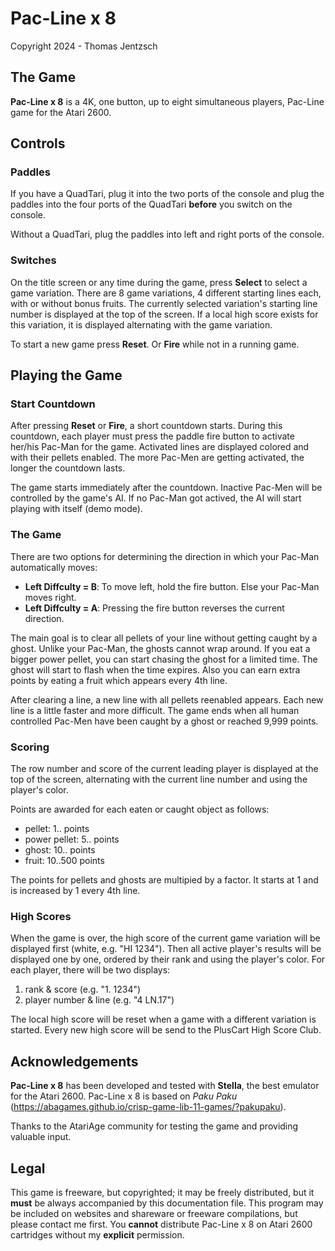 # Pac-Line x 8
Copyright 2024 - Thomas Jentzsch

## The Game

**Pac-Line x 8** is a 4K, one button, up to eight simultaneous players, Pac-Line game for the Atari 2600.

## Controls
### Paddles
If you have a QuadTari, plug it into the two ports of the console and plug the paddles into the four ports of the QuadTari **before** you switch on the console.

Without a QuadTari, plug the paddles into left and right ports of the console.

### Switches
On the title screen or any time during the game, press **Select** to select a game variation. There are 8 game variations, 4 different starting lines each, with or without bonus fruits. The currently selected variation's starting line number is displayed at the top of the screen. If a local high score exists for this variation, it is displayed alternating with the game variation.

To start a new game press **Reset**. Or **Fire** while not in a running game.

## Playing the Game
### Start Countdown
After pressing **Reset** or **Fire**, a short countdown starts. During this countdown, each player must press the paddle fire button to activate her/his Pac-Man for the game. Activated lines are displayed colored and with their pellets enabled. The more Pac-Men are getting activated, the longer the countdown lasts. 
 
The game starts immediately after the countdown. Inactive Pac-Men will be controlled by the game's AI. If no Pac-Man got actived, the AI will start playing with itself (demo mode).

### The Game
There are two options for determining the direction in which your Pac-Man automatically moves:
- **Left Diffculty = B**: To move left, hold the fire button. Else your Pac-Man moves right.
- **Left Diffculty = A**: Pressing the fire button reverses the current direction.

The main goal is to clear all pellets of your line without getting caught by a ghost. Unlike your Pac-Man, the ghosts cannot wrap around. If you eat a bigger power pellet, you can start chasing the ghost for a limited time. The ghost will start to flash when the time expires. Also you can earn extra points by eating a fruit which appears every 4th line.

After clearing a line, a new line with all pellets reenabled appears. Each new line is a little faster and more difficult. The game ends when all human controlled Pac-Men have been caught by a ghost or reached 9,999 points.

### Scoring
The row number and score of the current leading player is displayed at the top of the screen, alternating with the current line number and using the player's color.

Points are awarded for each eaten or caught object as follows:
- pellet: 1.. points 
- power pellet: 5.. points
- ghost: 10.. points
- fruit: 10..500 points

The points for pellets and ghosts are multipied by a factor. It starts at 1 and is increased by 1 every 4th line. 

### High Scores
When the game is over, the high score of the current game variation will be displayed first (white, e.g. "HI 1234"). Then all active player's results will be displayed one by one, ordered by their rank and using the player's color. For each player, there will be two displays:

1. rank & score (e.g. "1. 1234")
2. player number & line (e.g. "4 LN.17")

The local high score will be reset when a game with a different variation is started. Every new high score will be send to the PlusCart High Score Club. 

## Acknowledgements
**Pac-Line x 8** has been developed and tested with **Stella**, the best emulator for the Atari 2600. Pac-Line x 8 is based on _Paku Paku_ (https://abagames.github.io/crisp-game-lib-11-games/?pakupaku).

Thanks to the AtariAge community for testing the game and providing valuable input.

## Legal
This game is freeware, but copyrighted; it may be freely distributed, but it **must** be always accompanied by this documentation file. This program may be included on websites and shareware or freeware compilations, but please contact me first. You **cannot** distribute Pac-Line x 8 on Atari 2600 cartridges without my **explicit** permission.
